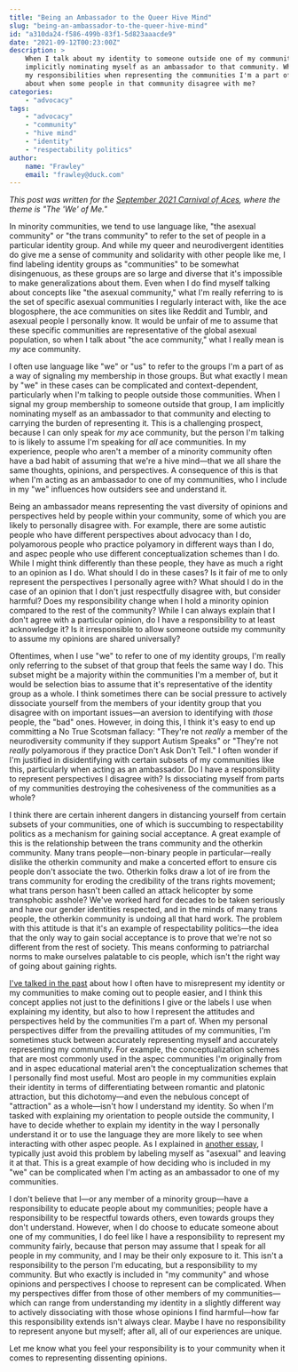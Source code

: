 ```yaml
---
title: "Being an Ambassador to the Queer Hive Mind"
slug: "being-an-ambassador-to-the-queer-hive-mind"
id: "a310da24-f586-499b-83f1-5d823aaacde9"
date: "2021-09-12T00:23:00Z"
description: >
    When I talk about my identity to someone outside one of my communities, I'm
    implicitly nominating myself as an ambassador to that community. What are
    my responsibilities when representing the communities I'm a part of? What
    about when some people in that community disagree with me?
categories:
    - "advocacy"
tags:
    - "advocacy"
    - "community"
    - "hive mind"
    - "identity"
    - "respectability politics"
author:
    name: "Frawley"
    email: "frawley@duck.com"
---
```


*This post was written for the [September 2021 Carnival of
Aces](https://acefilmreviews.wordpress.com/2021/09/01/carnival-of-aces-call-for-submissions-september-2021/),
where the theme is "The 'We' of Me."*

In minority communities, we tend to use language like, "the asexual community"
or "the trans community" to refer to the set of people in a particular identity
group. And while my queer and neurodivergent identities do give me a sense of
community and solidarity with other people like me, I find labeling identity
groups as "communities" to be somewhat disingenuous, as these groups are so
large and diverse that it's impossible to make generalizations about them. Even
when I do find myself talking about concepts like "the asexual community," what
I'm really referring to is the set of specific asexual communities I regularly
interact with, like the ace blogosphere, the ace communities on sites like
Reddit and Tumblr, and asexual people I personally know. It would be unfair of
me to assume that these specific communities are representative of the global
asexual population, so when I talk about "the ace community," what I really
mean is *my* ace community.

I often use language like "we" or "us" to refer to the groups I'm a part of as
a way of signaling my membership in those groups. But what exactly I mean by
"we" in these cases can be complicated and context-dependent, particularly when
I'm talking to people outside those communities. When I signal my group
membership to someone outside that group, I am implicitly nominating myself as
an ambassador to that community and electing to carrying the burden of
representing it. This is a challenging prospect, because I can only speak for
*my* ace community, but the person I'm talking to is likely to assume I'm
speaking for *all* ace communities. In my experience, people who aren't a
member of a minority community often have a bad habit of assuming that we're a
hive mind—that we all share the same thoughts, opinions, and perspectives. A
consequence of this is that when I'm acting as an ambassador to one of my
communities, who I include in my "we" influences how outsiders see and
understand it.

Being an ambassador means representing the vast diversity of opinions and
perspectives held by people within your community, some of which you are likely
to personally disagree with. For example, there are some autistic people who
have different perspectives about advocacy than I do, polyamorous people who
practice polyamory in different ways than I do, and aspec people who use
different conceptualization schemes than I do. While I might think differently
than these people, they have as much a right to an opinion as I do. What should
I do in these cases? Is it fair of me to only represent the perspectives I
personally agree with? What should I do in the case of an opinion that I don't
just respectfully disagree with, but consider harmful? Does my responsibility
change when I hold a minority opinion compared to the rest of the community?
While I can always explain that I don't agree with a particular opinion, do I
have a responsibility to at least acknowledge it? Is it irresponsible to allow
someone outside my community to assume my opinions are shared universally?

Oftentimes, when I use "we" to refer to one of my identity groups, I'm really
only referring to the subset of that group that feels the same way I do. This
subset might be a majority within the communities I'm a member of, but it would
be selection bias to assume that it's representative of the identity group as a
whole. I think sometimes there can be social pressure to actively dissociate
yourself from the members of your identity group that you disagree with on
important issues—an aversion to identifying with *those* people, the "bad"
ones. However, in doing this, I think it's easy to end up committing a No True
Scotsman fallacy: "They're not *really* a member of the neurodiversity
community if they support Autism Speaks" or "They're not *really* polyamorous
if they practice Don't Ask Don't Tell." I often wonder if I'm justified in
disidentifying with certain subsets of my communities like this, particularly
when acting as an ambassador. Do I have a responsibility to represent
perspectives I disagree with? Is dissociating myself from parts of my
communities destroying the cohesiveness of the communities as a whole?

I think there are certain inherent dangers in distancing yourself from certain
subsets of your communities, one of which is succumbing to respectability
politics as a mechanism for gaining social acceptance. A great example of this
is the relationship between the trans community and the otherkin community.
Many trans people—non-binary people in particular—really dislike the otherkin
community and make a concerted effort to ensure cis people don't associate the
two. Otherkin folks draw a lot of ire from the trans community for eroding the
credibility of the trans rights movement; what trans person hasn't been called
an attack helicopter by some transphobic asshole? We've worked hard for decades
to be taken seriously and have our gender identities respected, and in the
minds of many trans people, the otherkin community is undoing all that hard
work. The problem with this attitude is that it's an example of respectability
politics—the idea that the only way to gain social acceptance is to prove that
we're not so different from the rest of society. This means conforming to
patriarchal norms to make ourselves palatable to cis people, which isn't the
right way of going about gaining rights.

[I've talked in the
past](https://nothingradical.blog/2021/05/11/white-lies-and-approximate-definitions/)
about how I often have to misrepresent my identity or my communities to make
coming out to people easier, and I think this concept applies not just to the
definitions I give or the labels I use when explaining my identity, but also to
how I represent the attitudes and perspectives held by the communities I'm a
part of. When my personal perspectives differ from the prevailing attitudes of
my communities, I'm sometimes stuck between accurately representing myself and
accurately representing my community. For example, the conceptualization
schemes that are most commonly used in the aspec communities I'm originally
from and in aspec educational material aren't the conceptualization schemes
that I personally find most useful. Most aro people in my communities explain
their identity in terms of differentiating between romantic and platonic
attraction, but this dichotomy—and even the nebulous concept of "attraction" as
a whole—isn't how I understand my identity. So when I'm tasked with explaining
my orientation to people outside the community, I have to decide whether to
explain my identity in the way I personally understand it or to use the
language they are more likely to see when interacting with other aspec people.
As I explained in [another
essay](https://nothingradical.blog/2021/05/08/the-layer-cake-of-my-identity/),
I typically just avoid this problem by labeling myself as "asexual" and leaving
it at that. This is a great example of how deciding who is included in my "we"
can be complicated when I'm acting as an ambassador to one of my communities.

I don't believe that I—or any member of a minority group—have a responsibility
to educate people about my communities; people have a responsibility to be
respectful towards others, even towards groups they don't understand. However,
when I do choose to educate someone about one of my communities, I do feel like
I have a responsibility to represent my community fairly, because that person
may assume that I speak for all people in my community, and I may be their only
exposure to it. This isn't a responsibility to the person I'm educating, but a
responsibility to my community. But who exactly is included in "my community"
and whose opinions and perspectives I choose to represent can be complicated.
When my perspectives differ from those of other members of my communities—which
can range from understanding my identity in a slightly different way to
actively dissociating with those whose opinions I find harmful—how far this
responsibility extends isn't always clear. Maybe I have no responsibility to
represent anyone but myself; after all, all of our experiences are unique.

Let me know what you feel your responsibility is to your community when it
comes to representing dissenting opinions.
